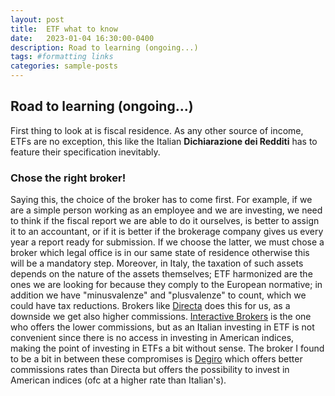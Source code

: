 ```yaml
---
layout: post
title:  ETF what to know
date:   2023-01-04 16:30:00-0400
description: Road to learning (ongoing...)
tags: #formatting links
categories: sample-posts
---
```


## Road to learning (ongoing...)

First thing to look at is fiscal residence. As any other source of income, ETFs are no exception, this like the Italian **Dichiarazione dei Redditi**
has to feature their specification inevitably.

### Chose the right broker!
Saying this, the choice of the broker has to come first. For example, if we are a simple person working as an employee and we are investing, we need
to think if the fiscal report we are able to do it ourselves, is better to assign it to an accountant, or if it is better if the brokerage company
gives us every year a report ready for submission. If we choose the latter, we must chose a broker which legal office is in our same state of residence
otherwise this will be a mandatory step. Moreover, in Italy, the taxation of such assets depends on the nature of the assets themselves; ETF harmonized
are the ones we are looking for because they comply to the European normative; in addition we have "minusvalenze" and "plusvalenze" to count, which we
could have tax reductions. Brokers like [Directa](https://www.directa.com/index-eng.html) does this for us, as a downside we get also higher commissions. [Interactive Brokers](https://www.interactivebrokers.com/en/home.php) is the one who offers
the lower commissions, but as an Italian investing in ETF is not convenient since there is no access in investing in American indices, making the point
of investing in ETFs a bit without sense. The broker I found to be a bit in between these compromises is [Degiro](https://www.degiro.com/) which offers better commissions rates than Directa but offers the possibility to invest in American indices (ofc at a higher rate than Italian's).